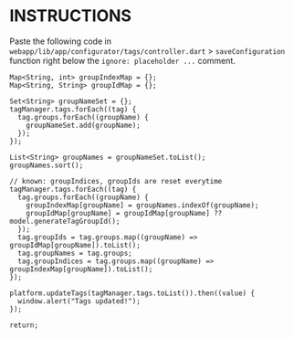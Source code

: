 # INSTRUCTIONS
Paste the following code in `webapp/lib/app/configurator/tags/controller.dart` > `saveConfiguration` function right below the `ignore: placeholder ...` comment.

```
Map<String, int> groupIndexMap = {};
Map<String, String> groupIdMap = {};

Set<String> groupNameSet = {};
tagManager.tags.forEach((tag) {
  tag.groups.forEach((groupName) {
    groupNameSet.add(groupName);
  });
});

List<String> groupNames = groupNameSet.toList();
groupNames.sort();

// known: groupIndices, groupIds are reset everytime
tagManager.tags.forEach((tag) {
  tag.groups.forEach((groupName) {
    groupIndexMap[groupName] = groupNames.indexOf(groupName);
    groupIdMap[groupName] = groupIdMap[groupName] ?? model.generateTagGroupId();
  });
  tag.groupIds = tag.groups.map((groupName) => groupIdMap[groupName]).toList();
  tag.groupNames = tag.groups;
  tag.groupIndices = tag.groups.map((groupName) => groupIndexMap[groupName]).toList();
});

platform.updateTags(tagManager.tags.toList()).then((value) {
  window.alert("Tags updated!");
});

return;
```